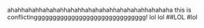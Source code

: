 
ahahhahahhahahahhahahhahahahahhahahahahhahahaha this is conflictingggggggggggggggggggggggggggggg!
lol
lol
##LOL
#lol

